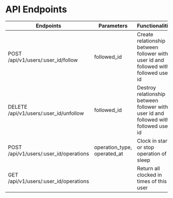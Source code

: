 # API Endpoints

| Endpoints                              | Parameters                  | Functionalities                                                                       |
| -------------------------------------- | --------------------------- | ------------------------------------------------------------------------------------- |
| POST /api/v1/users/:user_id/follow     | followed_id                 | Create relationship between follower with user id and followed with followed user id  |
| DELETE /api/v1/users/:user_id/unfollow | followed_id                 | Destroy relationship between follower with user id and followed with followed user id |
| POST /api/v1/users/:user_id/operations | operation_type, operated_at | Clock in start or stop operation of a sleep                                           |
| GET /api/v1/users/:user_id/operations  |                             | Return all clocked in times of this user                                              |
